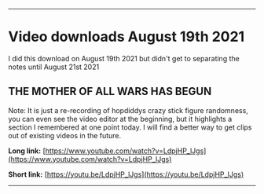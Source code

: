 
***

# Video downloads August 19th 2021

I did this download on August 19th 2021 but didn't get to separating the notes until August 21st 2021

## THE MOTHER OF ALL WARS HAS BEGUN

Note: It is just a re-recording of hopdiddys crazy stick figure randomness, you can even see the video editor at the beginning, but it highlights a section I remembered at one point today. I will find a better way to get clips out of existing videos in the future.

**Long link:** [https://www.youtube.com/watch?v=LdpjHP_lJgs](https://www.youtube.com/watch?v=LdpjHP_lJgs)

**Short link:** [https://youtu.be/LdpjHP_lJgs](https://youtu.be/LdpjHP_lJgs)

***

